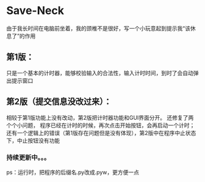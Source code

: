 # Save-Neck
由于我长时间在电脑前坐着，我的颈椎不是很好，写一个小玩意起到提示我“该休息了”的作用
## 第1版：
  只是一个基本的计时器，能够校验输入的合法性，输入计时时间，到时了会自动弹出提示窗口
## 第2版（提交信息没改过来）：
  相较于第1版功能上没有改动，第2版把计时器功能和GUI界面分开。
  还修复了两个个小问题，
    程序已经在计时的时候，再次点击开始按钮，会再启动一个计时；
    还有一个逻辑上的错误（第1版存在问题但是没有体现），第2版中在程序中止状态下，中止按钮没有功能
### 持续更新中。。。
  ps：运行时，把程序的后缀名.py改成.pyw，更方便一点
